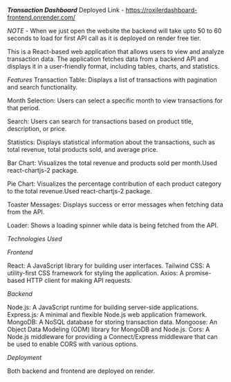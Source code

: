 ***Transaction Dashboard***
Deployed Link - https://roxilerdashboard-frontend.onrender.com/

*NOTE* - When we just open the website the backend will take upto 50 to 60 seconds to load for first API call as it is deployed on render free tier.

This is a React-based web application that allows users to view and analyze transaction data. The application fetches data from a backend API and displays it in a user-friendly format, including tables, charts, and statistics.


*Features*
Transaction Table: Displays a list of transactions with pagination and search functionality.

Month Selection: Users can select a specific month to view transactions for that period.

Search: Users can search for transactions based on product title, description, or price.

Statistics: Displays statistical information about the transactions, such as total revenue, total products sold, and average price.

Bar Chart: Visualizes the total revenue and products sold per month.Used react-chartjs-2 package.

Pie Chart: Visualizes the percentage contribution of each product category to the total revenue.Used react-chartjs-2 package.

Toaster Messages: Displays success or error messages when fetching data from the API.

Loader: Shows a loading spinner while data is being fetched from the API.

*Technologies Used*

*Frontend*

React: A JavaScript library for building user interfaces.
Tailwind CSS: A utility-first CSS framework for styling the application.
Axios: A promise-based HTTP client for making API requests.

*Backend*

Node.js: A JavaScript runtime for building server-side applications.
Express.js: A minimal and flexible Node.js web application framework.
MongoDB: A NoSQL database for storing transaction data.
Mongoose: An Object Data Modeling (ODM) library for MongoDB and Node.js.
Cors: A Node.js middleware for providing a Connect/Express middleware that can be used to enable CORS with various options.

*Deployment*

Both backend and frontend are deployed on render.
